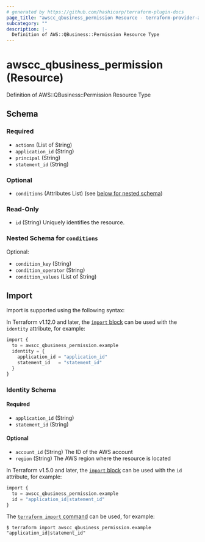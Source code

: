```yaml
---
# generated by https://github.com/hashicorp/terraform-plugin-docs
page_title: "awscc_qbusiness_permission Resource - terraform-provider-awscc"
subcategory: ""
description: |-
  Definition of AWS::QBusiness::Permission Resource Type
---
```


# awscc_qbusiness_permission (Resource)

Definition of AWS::QBusiness::Permission Resource Type



<!-- schema generated by tfplugindocs -->
## Schema

### Required

- `actions` (List of String)
- `application_id` (String)
- `principal` (String)
- `statement_id` (String)

### Optional

- `conditions` (Attributes List) (see [below for nested schema](#nestedatt--conditions))

### Read-Only

- `id` (String) Uniquely identifies the resource.

<a id="nestedatt--conditions"></a>
### Nested Schema for `conditions`

Optional:

- `condition_key` (String)
- `condition_operator` (String)
- `condition_values` (List of String)

## Import

Import is supported using the following syntax:

In Terraform v1.12.0 and later, the [`import` block](https://developer.hashicorp.com/terraform/language/import) can be used with the `identity` attribute, for example:

```terraform
import {
  to = awscc_qbusiness_permission.example
  identity = {
    application_id = "application_id"
    statement_id   = "statement_id"
  }
}
```

<!-- schema generated by tfplugindocs -->
### Identity Schema

#### Required

- `application_id` (String)
- `statement_id` (String)

#### Optional

- `account_id` (String) The ID of the AWS account
- `region` (String) The AWS region where the resource is located

In Terraform v1.5.0 and later, the [`import` block](https://developer.hashicorp.com/terraform/language/import) can be used with the `id` attribute, for example:

```terraform
import {
  to = awscc_qbusiness_permission.example
  id = "application_id|statement_id"
}
```

The [`terraform import` command](https://developer.hashicorp.com/terraform/cli/commands/import) can be used, for example:

```shell
$ terraform import awscc_qbusiness_permission.example "application_id|statement_id"
```
